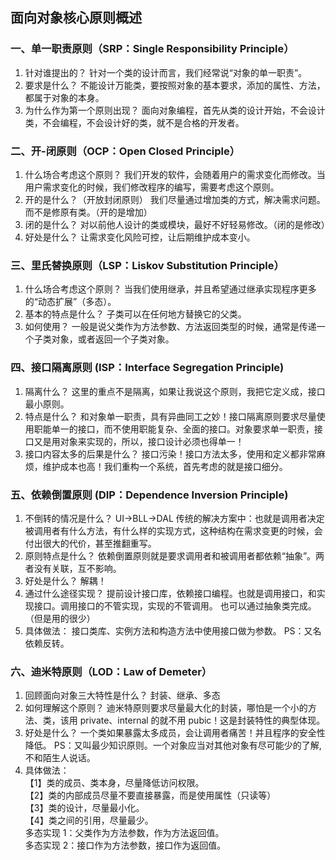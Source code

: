 ## 面向对象核心原则概述

### 一、单一职责原则（SRP：Single Responsibility Principle）

1. 针对谁提出的？
   针对一个类的设计而言，我们经常说“对象的单一职责”。
2. 要求是什么？
   不能设计万能类，要按照对象的基本要求，添加的属性、方法，都属于对象的本身。
3. 为什么作为第一个原则出现？
   面向对象编程，首先从类的设计开始，不会设计类，不会编程，不会设计好的类，就不是合格的开发者。

### 二、开-闭原则（OCP：Open Closed Principle）

1. 什么场合考虑这个原则？
   我们开发的软件，会随着用户的需求变化而修改。当用户需求变化的时候，我们修改程序的编写，需要考虑这个原则。
2. 开的是什么？（开放封闭原则）
   我们尽量通过增加类的方式，解决需求问题。而不是修原有类。（开的是增加）
3. 闭的是什么？
   对以前他人设计的类或模块，最好不好轻易修改。（闭的是修改）
4. 好处是什么？
   让需求变化风险可控，让后期维护成本变小。

### 三、里氏替换原则（LSP：Liskov Substitution Principle）

1. 什么场合考虑这个原则？
   当我们使用继承，并且希望通过继承实现程序更多的“动态扩展”（多态）。
2. 基本的特点是什么？
   子类可以在任何地方替换它的父类。
3. 如何使用？
   一般是说父类作为方法参数、方法返回类型的时候，通常是传递一个子类对象，或者返回一个子类对象。

### 四、接口隔离原则 (ISP：Interface Segregation Principle)

1. 隔离什么？
   这里的重点不是隔离，如果让我说这个原则，我把它定义成，接口最小原则。
2. 特点是什么？
   和对象单一职责，具有异曲同工之妙！接口隔离原则要求尽量使用职能单一的接口，而不使用职能复杂、全面的接口。对象要求单一职责，接口又是用对象来实现的，所以，接口设计必须也得单一！
3. 接口内容太多的后果是什么？
   接口污染！接口方法太多，使用和定义都非常麻烦，维护成本也高！我们重构一个系统，首先考虑的就是接口细分。

### 五、依赖倒置原则 (DIP：Dependence Inversion Principle)

1. 不倒转的情况是什么？
   UI->BLL->DAL
   传统的解决方案中：也就是调用者决定被调用者有什么方法，有什么样的实现方式，这种结构在需求变更的时候，会付出很大的代价，甚至推翻重写。
2. 原则特点是什么？
   依赖倒置原则就是要求调用者和被调用者都依赖“抽象”。两者没有关联，互不影响。
3. 好处是什么？
   解耦！
4. 通过什么途径实现？
   提前设计接口库，依赖接口编程。也就是调用接口，和实现接口。调用接口的不管实现，实现的不管调用。
   也可以通过抽象类完成。（但是用的很少）
5. 具体做法：
   接口类库、实例方法和构造方法中使用接口做为参数。
   PS：又名依赖反转。

### 六、迪米特原则（LOD：Law of Demeter）

1. 回顾面向对象三大特性是什么？
   封装、继承、多态
2. 如何理解这个原则？
   迪米特原则要求尽量最大化的封装，哪怕是一个小的方法、类，该用 private、internal 的就不用 pubic！这是封装特性的典型体现。
3. 好处是什么？
   一个类如果暴露太多成员，会让调用者痛苦！并且程序的安全性降低。
   PS：又叫最少知识原则。一个对象应当对其他对象有尽可能少的了解,不和陌生人说话。
4. 具体做法：  
   【1】类的成员、类本身，尽量降低访问权限。  
   【2】类的内部成员尽量不要直接暴露，而是使用属性（只读等）  
   【3】类的设计，尽量最小化。  
   【4】类之间的引用，尽量最少。  
   多态实现 1：父类作为方法参数，作为方法返回值。  
   多态实现 2：接口作为方法参数，接口作为返回值。
